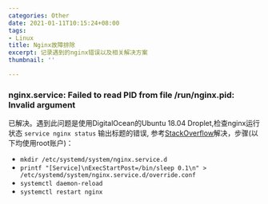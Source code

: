 ```yaml
---
categories: Other
date: 2021-01-11T10:15:24+08:00
tags:
- Linux
title: Nginx故障排除
excerpt: 记录遇到的nginx错误以及相关解决方案
thumbnail: ''

---
```

### nginx.service: Failed to read PID from file /run/nginx.pid: Invalid argument

已解决。遇到此问题是使用DigitalOcean的Ubuntu 18.04 Droplet,检查nginx运行状态 `service nginx status` 输出标题的错误, 参考[StackOverflow](https://stackoverflow.com/questions/42078674/nginx-service-failed-to-read-pid-from-file-run-nginx-pid-invalid-argument)解决，步骤(以下均使用root账户)：

- `mkdir /etc/systemd/system/nginx.service.d`
- `printf "[Service]\nExecStartPost=/bin/sleep 0.1\n" > /etc/systemd/system/nginx.service.d/override.conf`
- `systemctl daemon-reload`
- `systemctl restart nginx`